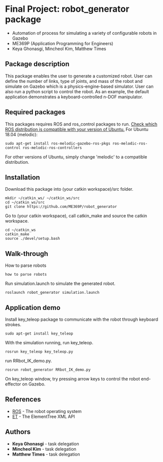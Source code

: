 # Final Project: robot_generator package
- Automation of process for simulating a variety of configurable robots in Gazebo
- ME369P (Application Programming for Engineers)
- Keya Ghonasgi, Mincheol Kim, Matthew Times

## Package description
This package enables the user to generate a customized robot. User can define the number of links, type of joints, and mass of the robot and simulate on Gazebo which is a physics-engine-based simulator. User can also run a python script to control the robot. As an example, the default application demonstrates a keyboard-controlled n-DOF manipulator. 

## Required packages
This packages requires ROS and ros_control packages to run. 
[Check which ROS distribution is compatible with your version of Ubuntu.](http://wiki.ros.org/Distributions)
For Ubuntu 18.04 (melodic):
```
sudo apt-get install ros-melodic-gazebo-ros-pkgs ros-melodic-ros-control ros-melodic-ros-controllers
```
For other versions of Ubuntu, simply change 'melodic' to a compatible distribution.

## Installation
Download this package into (your catkin workspace)/src folder.
```
mkdir ~/catkin_ws/ ~/catkin_ws/src
cd ~/catkin_ws/src
git clone https://github.com/ME369P/robot_generator
```
Go to (your catkin workspace), call catkin_make and source the catkin workspace.
```
cd ~/catkin_ws
catkin_make
source ./devel/setup.bash
```


## Walk-through
How to parse robots
```
how to parse robots
```
Run simulation.launch to simulate the generated robot.
```
roslaunch robot_generator simulation.launch
```

## Application demo
Install key_teleop package to communicate with the robot through keyboard strokes.
```
sudo apt-get install key_teleop
```
With the simulation running, run key_teleop.
```
rosrun key_teleop key_teleop.py
```
run RRbot_IK_demo.py.
```
rosrun robot_generator RRbot_IK_demo.py
```
On key_teleop window, try pressing arrow keys to control the robot end-effector on Gazebo.

## References
* [ROS](http://www.ros.org/) - The robot operating system
* [ET](https://docs.python.org/2/library/xml.etree.elementtree.html) - The ElementTree XML API

## Authors
* **Keya Ghonasgi** - task delegation
* **Mincheol Kim** - task delegation
* **Matthew Times** - task delegation
